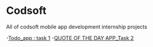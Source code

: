 # Codsoft
All of codsoft mobile app development internship projects 

-[Todo_app : task 1](https://github.com/Shery-1508/Codsoft/tree/main/todo_app%20task%201)
-[QUOTE OF THE DAY APP_Task 2](https://github.com/Shery-1508/Codsoft/tree/main/QUOTE%20OF%20THE%20DAY%20APP_Task%202)
